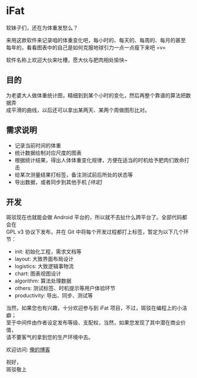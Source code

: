 # iFat

软妹子们，还在为体重发愁么？

来用这款软件来记录咱的体重变化吧，每小时的、每天的、每周的、每月的甚至  
每年的，看看图表中的自己是如何克服地球引力一点一点瘦下来吧 =v=

软件名称上欢迎大伙来吐槽，愿大伙与肥肉相处愉快~

## 目的

为老婆大人做体重统计图，精细到到某个小时的变化，然后再整个靠谱的算法把数据弄  
成平滑的曲线，以后还可以拿出某两天、某两个周做图形比对。

## 需求说明

+ 记录当前时间的体重
+ 统计数据绘制对应尺度的图表
+ 根据统计结果，得出人体体重变化规律，方便在适当的时机给予肥肉们致命打击
+ 给某次测量结果打标签，备注测试前后所处的状态等
+ 导出数据，或者同步到其他手机 *[待定]*

## 开发

斑驳现在也就能会做 Android 平台的，所以就不去扯什么跨平台了。全部代码都会在  
GPL v3 协议下发布，并在 Git 中将每个开发过程都打上标签，暂定为以下几个环节：

+ init: 初始化工程，需求文档等
+ layout: 大致界面布局设计
+ logistics: 大致逻辑事物流
+ chart: 图表视图设计
+ algorithm: 算法处理数据
+ others: 测试标签、时机提示等用户体验环节
+ productivity: 导出、同步、测试等

当然，如果您也有兴趣，十分欢迎参与到 iFat 项目，不过，斑驳在编程上的小洁癖；  
至于中间件由作者设定发布等级、支配权，当然，如果您发现了其中潜在商业价值，  
请不要客气的拿到您的生产环境中去。

欢迎访问: [俺的博客](http://neo5simple.diandian.com)

祝好，  
斑驳敬上

